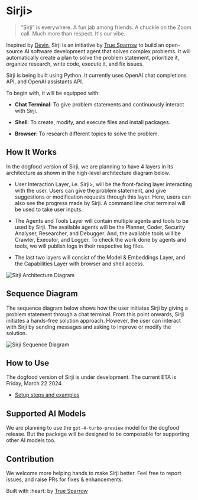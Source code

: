 # Sirji>

> “Sirji” is everywhere. A fun jab among friends. A chuckle on the Zoom call. Much more than respect. It's our vibe.

Inspired by <a href="https://www.cognition-labs.com/introducing-devin" target="_blank">Devin</a>, Sirji is an initiative by <a href="https://truesparrow.com/" target="_blank">True Sparrow</a> to build an open-source AI software development agent that solves complex problems. It will automatically create a plan to solve the problem statement, prioritize it, organize research, write code, execute it, and fix issues.

Sirji is being built using Python. It currently uses OpenAI chat completions API, and OpenAI assistants API.

To begin with, it will be equipped with:

- **Chat Terminal**: To give problem statements and continuously interact with Sirji.

- **Shell**: To create, modify, and execute files and install packages.

- **Browser**: To research different topics to solve the problem.

## How It Works<a name="how-it-works"></a>

In the dogfood version of Sirji, we are planning to have 4 layers in its architecture as shown in the high-level architecture diagram below.

- User Interaction Layer, i.e. Sirji>, will be the front-facing layer interacting with the user. Users can give the problem statement, and give suggestions or modification requests through this layer. Here, users can also see the progress made by Sirji. A command line chat terminal will be used to take user inputs.

- The Agents and Tools Layer will contain multiple agents and tools to be used by Sirji. The available agents will be the Planner, Coder, Security Analyser, Researcher, and Debugger. And, the available tools will be Crawler, Executor, and Logger. To check the work done by agents and tools, we will publish logs in their respective log files.

- The last two layers will consist of the Model & Embeddings Layer, and the Capabilities Layer with browser and shell access.

![Sirji Architecture Diagram](https://github.com/sirji-ai/sirji/assets/4491083/8b5d846b-168c-4499-ba2a-d0226946a0a6)

## Sequence Diagram<a name="sequence-diagram"></a>

The sequence diagram below shows how the user initiates Sirji by giving a problem statement through a chat terminal. From this point onwards, Sirji initiates a hands-free solution approach. However, the user can interact with Sirji by sending messages and asking to improve or modify the solution.

![Sirji Sequence Diagram](https://github.com/sirji-ai/sirji/assets/4491083/807e62d8-3ded-47c8-81cb-89dfa959ff72)

## How to Use<a name="how-to-use"></a>

The dogfood version of Sirji is under development. The current ETA is Friday, March 22 2024.

- [Setup steps and examples](./docs/setup-steps.md)

## Supported AI Models<a name="supported-ai-models"></a>

We are planning to use the `gpt-4-turbo-preview` model for the dogfood release. But the package will be designed to be composable for supporting other AI models too.

## Contribution

We welcome more helping hands to make Sirji better. Feel free to report issues, and raise PRs for fixes & enhancements.

<p align="left">Built with :heart: by <a href="https://truesparrow.com/" target="_blank">True Sparrow</a></p>
